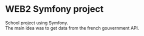 # WEB2 Symfony project  

School project using Symfony.  
The main idea was to get data from the french gouvernment API.